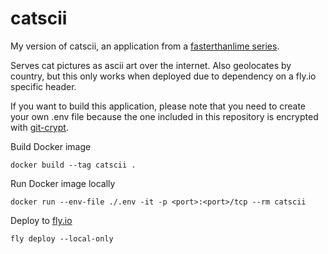 # catscii

My version of catscii, an application from a [fasterthanlime series](https://fasterthanli.me/series/building-a-rust-service-with-nix).

Serves cat pictures as ascii art over the internet. Also geolocates by country, but this only works when deployed due to dependency on a fly.io specific header.

If you want to build this application, please note that you need to create your own .env file because the one included in this repository is encrypted with [git-crypt](https://github.com/AGWA/git-crypt).

Build Docker image
```
docker build --tag catscii .
```

Run Docker image locally
```
docker run --env-file ./.env -it -p <port>:<port>/tcp --rm catscii 
```

Deploy to [fly.io](https://fly.io/)
```
fly deploy --local-only
```

